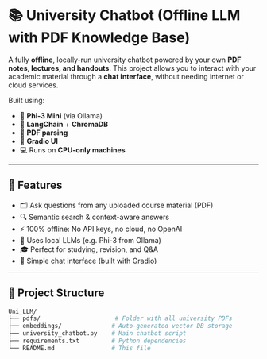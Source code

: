 # 📚 University Chatbot (Offline LLM with PDF Knowledge Base)

A fully **offline**, locally-run university chatbot powered by your own **PDF notes, lectures, and handouts**. This project allows you to interact with your academic material through a **chat interface**, without needing internet or cloud services.

Built using:
- 🧠 **Phi-3 Mini** (via Ollama)
- 🔗 **LangChain** + **ChromaDB**
- 📄 **PDF parsing**
- 💬 **Gradio UI**
- 💻 Runs on **CPU-only machines**

---

## 🎯 Features

- 🗂️ Ask questions from any uploaded course material (PDF)
- 🔍 Semantic search & context-aware answers
- ⚡ 100% offline: No API keys, no cloud, no OpenAI
- 🧠 Uses local LLMs (e.g. Phi-3 from Ollama)
- 🎓 Perfect for studying, revision, and Q&A
- 💬 Simple chat interface (built with Gradio)

---

## 📁 Project Structure

```bash
Uni_LLM/
├── pdfs/                     # Folder with all university PDFs
├── embeddings/              # Auto-generated vector DB storage
├── university_chatbot.py    # Main chatbot script
├── requirements.txt         # Python dependencies
└── README.md                # This file

